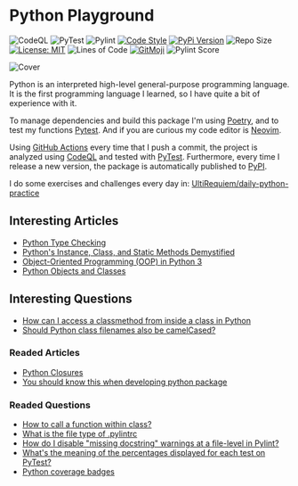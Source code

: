 # Python Playground

![CodeQL](https://github.com/UltiRequiem/python/workflows/CodeQL/badge.svg)
![PyTest](https://github.com/UltiRequiem/python/workflows/PyTest/badge.svg)
![Pylint](https://github.com/UltiRequiem/python/workflows/Pylint/badge.svg)
[![Code Style](https://img.shields.io/badge/Code%20Style-Black-000000.svg)](https://github.com/psf/black)
[![PyPi Version](https://img.shields.io/pypi/v/ultiplayground)](https://pypi.org/project/ultiplayground)
![Repo Size](https://img.shields.io/github/repo-size/ultirequiem/python?style=flat-square&label=Repo)
[![License: MIT](https://img.shields.io/badge/License-MIT-blue.svg)](https://opensource.org/licenses/MIT)
![Lines of Code](https://img.shields.io/tokei/lines/github.com/UltiRequiem/python?color=blue&label=Total%20Lines)
[![GitMoji](https://img.shields.io/badge/Gitmoji-%F0%9F%8E%A8%20-FFDD67.svg)](https://gitmoji.dev)
![Pylint Score](https://img.shields.io/badge/Pylint%20Score-10.00-green.svg)

![Cover](https://i.imgur.com/h9R7o2k.png)

Python is an interpreted high-level general-purpose programming language. It is
the first programming language I learned, so I have quite a bit of experience
with it.

To manage dependencies and build this package I'm using
[Poetry](https://python-poetry.org), and to test my functions
[Pytest](https://pytest.org). And if you are curious my code editor is
[Neovim](https://github.com/UltiRequiem/UltiVim).

Using
[GitHub Actions](https://github.com/UltiRequiem/python/tree/main/.github/workflows)
every time that I push a commit, the project is analyzed using
[CodeQL](https://github.com/UltiRequiem/python/blob/main/.github/workflows/codeql-analysis.yml)
and tested with
[PyTest](https://github.com/UltiRequiem/python/blob/main/.github/workflows/pytest.yml).
Furthermore, every time I release a new version, the package is automatically
published to [PyPI](https://pypi.org/project/ultiplayground).

I do some exercises and challenges every day in:
[UltiRequiem/daily-python-practice](https://github.com/UltiRequiem/daily-python-practice)

## Interesting Articles

- [Python Type Checking](https://realpython.com/python-type-checking)
- [Python's Instance, Class, and Static Methods Demystified](https://realpython.com/instance-class-and-static-methods-demystified)
- [Object-Oriented Programming (OOP) in Python 3](https://realpython.com/python3-object-oriented-programming)
- [Python Objects and Classes](https://www.programiz.com/python-programming/class)

## Interesting Questions

- [How can I access a classmethod from inside a class in Python](https://stackoverflow.com/questions/13900515)
- [Should Python class filenames also be camelCased?](https://stackoverflow.com/questions/42127593)

### Readed Articles

- [Python Closures](https://www.programiz.com/python-programming/closure)
- [You should know this when developing python package](https://medium.com/@udiyosovzon/things-you-should-know-when-developing-python-package-5fefc1ea3606)

### Readed Questions

- [How to call a function within class?](https://stackoverflow.com/questions/5615648)
- [What is the file type of .pylintrc](https://stackoverflow.com/questions/47936144)
- [How do I disable "missing docstring" warnings at a file-level in Pylint?](https://stackoverflow.com/questions/7877522)
- [What's the meaning of the percentages displayed for each test on PyTest?](https://stackoverflow.com/questions/49738081)
- [Python coverage badges](https://stackoverflow.com/questions/29295965)

